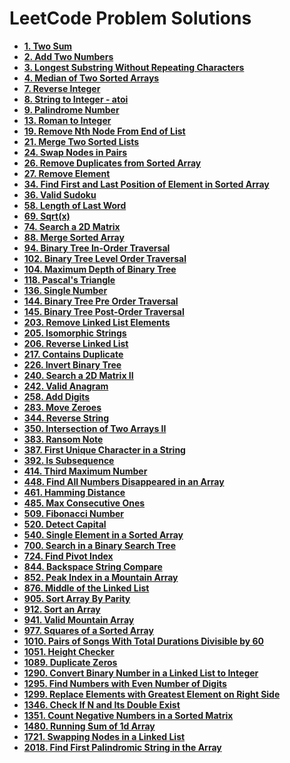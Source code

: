 # LeetCode Problem Solutions

-   **[1. Two Sum](https://github.com/Razeen-Shaikh/leetcode/tree/main/0001.two-sums)**
-   **[2. Add Two Numbers](https://github.com/Razeen-Shaikh/leetcode/tree/main/0002.add-two-numbers)**
-   **[3. Longest Substring Without Repeating Characters](https://github.com/Razeen-Shaikh/leetcode/tree/main/0003.longest-substring-without-repeating-characters)**
-   **[4. Median of Two Sorted Arrays](https://github.com/Razeen-Shaikh/leetcode/tree/main/0004.median-of-two-sorted-arrays)**
-   **[7. Reverse Integer](https://github.com/Razeen-Shaikh/leetcode/tree/main/0007.reverse-integer)**
-   **[8. String to Integer - atoi](https://github.com/Razeen-Shaikh/leetcode/tree/main/0008.string-to-integer)**
-   **[9. Palindrome Number](https://github.com/Razeen-Shaikh/leetcode/tree/main/0009.palindrome-number)**
-   **[13. Roman to Integer](https://github.com/Razeen-Shaikh/leetcode/tree/main/0013.roman-to-integer)**
-   **[19. Remove Nth Node From End of List](https://github.com/Razeen-Shaikh/leetcode/tree/main/0019.remove-nth-node-from-end-of-list)**
-   **[21. Merge Two Sorted Lists](https://github.com/Razeen-Shaikh/leetcode/tree/main/0019.merge-two-sorted-lists)**
-   **[24. Swap Nodes in Pairs](https://github.com/Razeen-Shaikh/leetcode/tree/main/0024.swap-nodes-in-pairs)**
-   **[26. Remove Duplicates from Sorted Array](https://github.com/Razeen-Shaikh/leetcode/tree/main/0026.remove-duplicates-from-sorted-array)**
-   **[27. Remove Element](https://github.com/Razeen-Shaikh/leetcode/tree/main/0027.remove-element)**
-   **[34. Find First and Last Position of Element in Sorted Array](https://github.com/Razeen-Shaikh/leetcode/tree/main/0034.find-first-and-last-position-of-element)**
-   **[36. Valid Sudoku](https://github.com/Razeen-Shaikh/leetcode/tree/main/0036.valid-sudoku)**
-   **[58. Length of Last Word](https://github.com/Razeen-Shaikh/leetcode/tree/main/0058.length-of-last-word)**
-   **[69. Sqrt(x)](https://github.com/Razeen-Shaikh/leetcode/tree/main/0069.sqrt-of-x)**
-   **[74. Search a 2D Matrix](https://github.com/Razeen-Shaikh/leetcode/tree/main/0074.search-a-2d-matrix)**
-   **[88. Merge Sorted Array](https://github.com/Razeen-Shaikh/leetcode/tree/main/0088.merge-sorted-array)**
-   **[94. Binary Tree In-Order Traversal](https://github.com/Razeen-Shaikh/leetcode/tree/main/0094.binary-tree-inorder-traversal)**
-   **[102. Binary Tree Level Order Traversal](https://github.com/Razeen-Shaaikh/leetcode/tree/main/0102.binary-tree-level-order-traversal)**
-   **[104. Maximum Depth of Binary Tree](https://github.com/Razeen-Shaikh/leetcode/tree/main/0104.maximum-depth-of-binary-tree)**
-   **[118. Pascal's Triangle](https://github.com/Razeen-Shaikh/leetcode/tree/main/0118.pascal's-triangle)**
-   **[136. Single Number](https://github.com/Razeen-Shaikh/leetcode/tree/main/0136.single-number)**
-   **[144. Binary Tree Pre Order Traversal](https://github.com/Razeen-Shaikh/leetcode/tree/main/0144.binary-tree-pre-order-traversal)**
-   **[145. Binary Tree Post-Order Traversal](https://github.com/Razeen-Shaikh/leetcode/tree/main/0145.binary-tree-post-order-traversal)**
-   **[203. Remove Linked List Elements](https://github.com/Razeen-Shaikh/leetcode/tree/main/0203.remove-linked-list-elements)**
-   **[205. Isomorphic Strings](https://github.com/Razeen-Shaikh/leetcode/tree/main/0205.isomorphic-strings)**
-   **[206. Reverse Linked List](https://github.com/Razeen-Shaikh/leetcode/tree/main/0206.reverse-linked-list)**
-   **[217. Contains Duplicate](https://github.com/Razeen-Shaikh/leetcode/tree/main/0217.contains-duplicate)**
-   **[226. Invert Binary Tree](https://github.com/Razeen-Shaikh/leetcode/tree/main/0226.invert-binary-tree)**
-   **[240. Search a 2D Matrix II](https://github.com/Razeen-Shaikh/leetcode/tree/main/0240.search-a-2d-matrix-ii)**
-   **[242. Valid Anagram](https://github.com/Razeen-Shaikh/leetcode/tree/main/0242.valid-anagram)**
-   **[258. Add Digits](https://github.com/Razeen-Shaikh/leetcode/tree/main/0258.add-digits)**
-   **[283. Move Zeroes](https://github.com/Razeen-Shaikh/leetcode/tree/main/0283.move-zeroes)**
-   **[344. Reverse String](https://github.com/Razeen-Shaikh/leetcode/tree/main/0344.reverse-string)**
-   **[350. Intersection of Two Arrays II](https://github.com/Razeen-Shaikh/leetcode/tree/main/0350.intersection-of-two-arrays-ii)**
-   **[383. Ransom Note](https://github.com/Razeen-Shaikh/leetcode/tree/main/0383.ransom-note)**
-   **[387. First Unique Character in a String](https://github.com/Razeen-Shaikh/leetcode/tree/main/0387.first-unique-character-in-a-string)**
-   **[392. Is Subsequence](https://github.com/Razeen-Shaikh/leetcode/tree/main/0394.is-subsequence)**
-   **[414. Third Maximum Number](https://github.com/Razeen-Shaikh/leetcode/tree/main/0414.third-maximum-number)**
-   **[448. Find All Numbers Disappeared in an Array](https://github.com/Razeen-Shaikh/leetcode/tree/main/0448.find-all-numbers-disappeared-in-an-array)**
-   **[461. Hamming Distance](https://github.com/Razeen-Shaikh/leetcode/tree/main/0461.hamming-distance)**
-   **[485. Max Consecutive Ones](https://github.com/Razeen-Shaikh/leetcode/tree/main/0485.max-consecutive-ones)**
-   **[509. Fibonacci Number](https://github.com/Razeen-Shaikh/leetcode/tree/main/0509.fibonacci-number)**
-   **[520. Detect Capital](https://github.com/Razeen-Shaikh/leetcode/tree/main/0520.detect-capital)**
-   **[540. Single Element in a Sorted Array](https://github.com/Razeen-Shaikh/leetcode/tree/main/0540.single-element-in-a-sorted-array)**
-   **[700. Search in a Binary Search Tree](https://github.com/Razeen-Shaikh/leetcode/tree/main/0700.search-in-a-binary-search-tree)**
-   **[724. Find Pivot Index](https://github.com/Razeen-Shaikh/leetcode/tree/main/724.find-pivot-index)**
-   **[844. Backspace String Compare](https://github.com/Razeen-Shaikh/leetcode/tree/main/844.backspace-str-compare)**
-   **[852. Peak Index in a Mountain Array](https://github.com/Razeen-Shaikh/leetcode/tree/main/852.peak-index-in-a-mountain-array)**
-   **[876. Middle of the Linked List](https://github.com/Razeen-Shaikh/leetcode/tree/main/876.middle_of-the-linked-list)**
-   **[905. Sort Array By Parity](https://github.com/Razeen-Shaikh/leetcode/tree/main/0905.sort-array-by-parity)**
-   **[912. Sort an Array](https://github.com/Razeen-Shaikh/leetcode/tree/main/0912.sort-an-array)**
-   **[941. Valid Mountain Array](https://github.com/Razeen-Shaikh/leetcode/tree/main/0941.valid-mountain-array)**
-   **[977. Squares of a Sorted Array](https://github.com/Razeen-Shaikh/leetcode/tree/main/0977.squares-of-a-sorted-array)**
-   **[1010. Pairs of Songs With Total Durations Divisible by 60](https://github.com/Razeen-Shaikh/leetcode/tree/main/1010.pairs-of-a-sorted-array)**
-   **[1051. Height Checker](https://github.com/Razeen-Shaikh/leetcode/tree/main/1051.height-checker)**
-   **[1089. Duplicate Zeros](https://github.com/Razeen-Shaikh/leetcode/tree/main/1089.duplicate-zeros)**
-   **[1290. Convert Binary Number in a Linked List to Integer](https://github.com/Razeen-Shaikh/leetcode/tree/main/1290.convert-binary-number-in-a-linked-list-to-integer)**
-   **[1295. Find Numbers with Even Number of Digits](https://github.com/Razeen-Shaikh/leetcode/tree/main/1295.find-numbers-with-even-number-of-digits)**
-   **[1299. Replace Elements with Greatest Element on Right Side](https://github.com/Razeen-Shaikh/leetcode/tree/main/1299.replace-elements-with-greatest-element-on-right-side)**
-   **[1346. Check If N and Its Double Exist](https://github.com/Razeen-Shaikh/leetcode/tree/main/1346.check-if-n-and-its-double-exist)**
-   **[1351. Count Negative Numbers in a Sorted Matrix](https://github.com/Razeen-Shaikh/leetcode/tree/main/1351.count-negative-numbers-in-a-sorted-matrix)**
-   **[1480. Running Sum of 1d Array](https://github.com/Razeen-Shaikh/leetcode/tree/main/1480.running-sum-of-1d-array)**
-   **[1721. Swapping Nodes in a Linked List](https://github.com/Razeen-Shaikh/leetcode/tree/main/1721.swapping-nodes-in-a-linked-list)**
-   **[2018. Find First Palindromic String in the Array](https://github.com/Razeen-Shaikh/leetcode/tree/main/2018.find-first-palindromic-string-in-the-array)**

